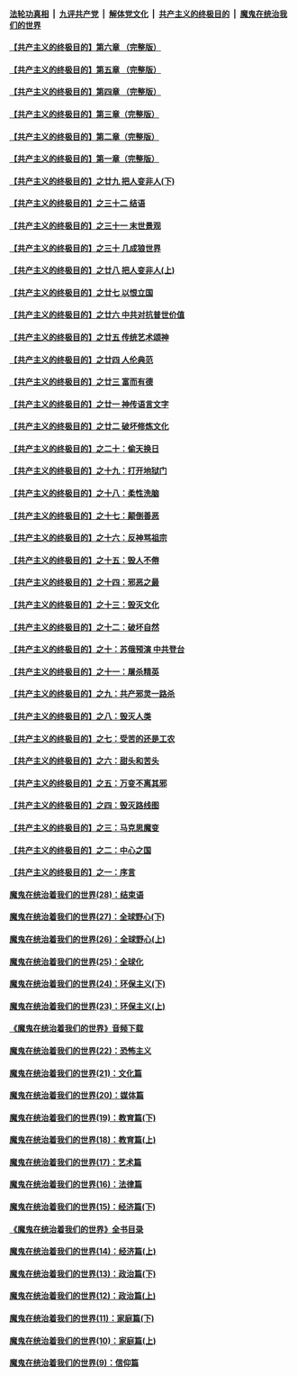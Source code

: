

####  [法轮功真相](../../../../basic/blob/master/README.md?t=06231431) &nbsp;|&nbsp; [九评共产党](../../../../9ping.md/blob/master/README.md?t=06231431) &nbsp;|&nbsp; [解体党文化](../../../../jtdwh.md/blob/master/README.md?t=06231431)  &nbsp;|&nbsp; [共产主义的终极目的](../../../../gczydzjmd.md/blob/master/README.md?t=06231431) &nbsp;|&nbsp; [魔鬼在统治我们的世界](../../../../mgztzwmdsj.md/blob/master/README.md?t=06231431) 

#### [【共产主义的终极目的】第六章 （完整版）](../pages/nsc422/n11428913.md?t=06231431) 

#### [【共产主义的终极目的】第五章 （完整版）](../pages/nsc422/n11428912.md?t=06231431) 

#### [【共产主义的终极目的】第四章 （完整版）](../pages/nsc422/n11428907.md?t=06231431) 

#### [【共产主义的终极目的】第三章（完整版）](../pages/nsc422/n11428848.md?t=06231431) 

#### [【共产主义的终极目的】第二章（完整版）](../pages/nsc422/n11428831.md?t=06231431) 

#### [【共产主义的终极目的】第一章（完整版）](../pages/nsc422/n11417651.md?t=06231431) 

#### [【共产主义的终极目的】之廿九 把人变非人(下)](../pages/nsc422/n11344140.md?t=06231431) 

#### [【共产主义的终极目的】之三十二 结语](../pages/nsc422/n11360535.md?t=06231431) 

#### [【共产主义的终极目的】之三十一 末世景观](../pages/nsc422/n11351129.md?t=06231431) 

#### [【共产主义的终极目的】之三十 几成狼世界](../pages/nsc422/n11348280.md?t=06231431) 

#### [【共产主义的终极目的】之廿八 把人变非人(上)](../pages/nsc422/n11340492.md?t=06231431) 

#### [【共产主义的终极目的】之廿七 以恨立国](../pages/nsc422/n11336944.md?t=06231431) 

#### [【共产主义的终极目的】之廿六 中共对抗普世价值](../pages/nsc422/n11324785.md?t=06231431) 

#### [【共产主义的终极目的】之廿五 传统艺术颂神](../pages/nsc422/n11296396.md?t=06231431) 

#### [【共产主义的终极目的】之廿四 人伦典范](../pages/nsc422/n11296397.md?t=06231431) 

#### [【共产主义的终极目的】之廿三 富而有德](../pages/nsc422/n11283598.md?t=06231431) 

#### [【共产主义的终极目的】之廿一 神传语言文字](../pages/nsc422/n11263265.md?t=06231431) 

#### [【共产主义的终极目的】之廿二 破坏修炼文化](../pages/nsc422/n11245728.md?t=06231431) 

#### [【共产主义的终极目的】之二十：偷天换日](../pages/nsc422/n11238846.md?t=06231431) 

#### [【共产主义的终极目的】之十九：打开地狱门](../pages/nsc422/n11206376.md?t=06231431) 

#### [【共产主义的终极目的】之十八：柔性洗脑](../pages/nsc422/n11199994.md?t=06231431) 

#### [【共产主义的终极目的】之十七：颠倒善恶](../pages/nsc422/n11179782.md?t=06231431) 

#### [【共产主义的终极目的】之十六：反神骂祖宗](../pages/nsc422/n11166798.md?t=06231431) 

#### [【共产主义的终极目的】之十五：毁人不倦](../pages/nsc422/n11166792.md?t=06231431) 

#### [【共产主义的终极目的】之十四：邪恶之最](../pages/nsc422/n11150249.md?t=06231431) 

#### [【共产主义的终极目的】之十三：毁灭文化](../pages/nsc422/n11135227.md?t=06231431) 

#### [【共产主义的终极目的】之十二：破坏自然](../pages/nsc422/n11135214.md?t=06231431) 

#### [【共产主义的终极目的】之十：苏俄预演 中共登台](../pages/nsc422/n11118424.md?t=06231431) 

#### [【共产主义的终极目的】之十一：屠杀精英](../pages/nsc422/n11118442.md?t=06231431) 

#### [【共产主义的终极目的】之九：共产邪灵一路杀](../pages/nsc422/n11114139.md?t=06231431) 

#### [【共产主义的终极目的】之八：毁灭人类](../pages/nsc422/n11108503.md?t=06231431) 

#### [【共产主义的终极目的】之七：受苦的还是工农](../pages/nsc422/n11101809.md?t=06231431) 

#### [【共产主义的终极目的】之六：甜头和苦头](../pages/nsc422/n11096971.md?t=06231431) 

#### [【共产主义的终极目的】之五：万变不离其邪](../pages/nsc422/n11091285.md?t=06231431) 

#### [【共产主义的终极目的】之四：毁灭路线图](../pages/nsc422/n11086284.md?t=06231431) 

#### [【共产主义的终极目的】之三：马克思魔变](../pages/nsc422/n11061941.md?t=06231431) 

#### [【共产主义的终极目的】之二：中心之国](../pages/nsc422/n11047728.md?t=06231431) 

#### [【共产主义的终极目的】之一：序言](../pages/nsc422/n11086077.md?t=06231431) 

#### [魔鬼在统治着我们的世界(28)：结束语](../pages/nsc422/n10936246.md?t=06231431) 

#### [魔鬼在统治着我们的世界(27)：全球野心(下)](../pages/nsc422/n10928319.md?t=06231431) 

#### [魔鬼在统治着我们的世界(26)：全球野心(上)](../pages/nsc422/n10900318.md?t=06231431) 

#### [魔鬼在统治着我们的世界(25)：全球化](../pages/nsc422/n10788205.md?t=06231431) 

#### [魔鬼在统治着我们的世界(24)：环保主义(下)](../pages/nsc422/n10695307.md?t=06231431) 

#### [魔鬼在统治着我们的世界(23)：环保主义(上)](../pages/nsc422/n10688613.md?t=06231431) 

#### [《魔鬼在统治着我们的世界》音频下载](../pages/nsc422/n10635553.md?t=06231431) 

#### [魔鬼在统治着我们的世界(22)：恐怖主义](../pages/nsc422/n10614727.md?t=06231431) 

#### [魔鬼在统治着我们的世界(21)：文化篇](../pages/nsc422/n10597706.md?t=06231431) 

#### [魔鬼在统治着我们的世界(20)：媒体篇](../pages/nsc422/n10586579.md?t=06231431) 

#### [魔鬼在统治着我们的世界(19)：教育篇(下)](../pages/nsc422/n10564808.md?t=06231431) 

#### [魔鬼在统治着我们的世界(18)：教育篇(上)](../pages/nsc422/n10526970.md?t=06231431) 

#### [魔鬼在统治着我们的世界(17)：艺术篇](../pages/nsc422/n10499093.md?t=06231431) 

#### [魔鬼在统治着我们的世界(16)：法律篇](../pages/nsc422/n10485969.md?t=06231431) 

#### [魔鬼在统治着我们的世界(15)：经济篇(下)](../pages/nsc422/n10469975.md?t=06231431) 

#### [《魔鬼在统治着我们的世界》全书目录](../pages/nsc422/n10464261.md?t=06231431) 

#### [魔鬼在统治着我们的世界(14)：经济篇(上)](../pages/nsc422/n10457370.md?t=06231431) 

#### [魔鬼在统治着我们的世界(13)：政治篇(下)](../pages/nsc422/n10448270.md?t=06231431) 

#### [魔鬼在统治着我们的世界(12)：政治篇(上)](../pages/nsc422/n10444576.md?t=06231431) 

#### [魔鬼在统治着我们的世界(11)：家庭篇(下)](../pages/nsc422/n10440961.md?t=06231431) 

#### [魔鬼在统治着我们的世界(10)：家庭篇(上)](../pages/nsc422/n10435448.md?t=06231431) 

#### [魔鬼在统治着我们的世界(9)：信仰篇](../pages/nsc422/n10432159.md?t=06231431) 

